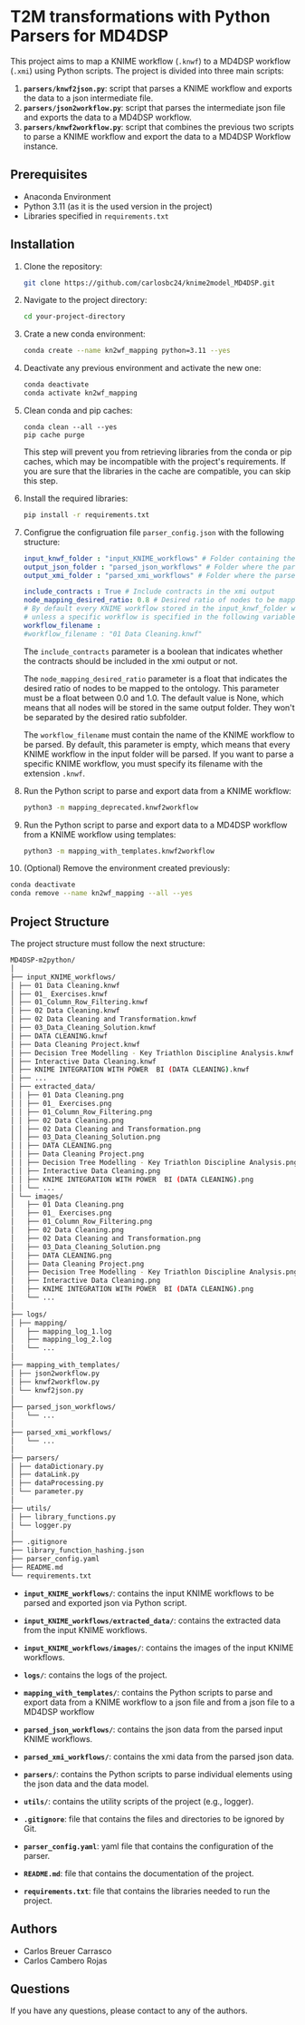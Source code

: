 # T2M transformations with Python Parsers for MD4DSP

This project aims to map a KNIME workflow (`.knwf`) to a MD4DSP workflow (`.xmi`) using Python scripts. The project is divided into three main scripts:

1. **`parsers/knwf2json.py`**: script that parses a KNIME workflow and exports the data to a json intermediate file.
2. **`parsers/json2workflow.py`**: script that parses the intermediate json file and exports the data to a MD4DSP workflow.
3. **`parsers/knwf2workflow.py`**: script that combines the previous two scripts to parse a KNIME workflow and export the data to a MD4DSP Workflow instance.
## Prerequisites

- Anaconda Environment
- Python 3.11 (as it is the used version in the project)
- Libraries specified in `requirements.txt`

## Installation

1. Clone the repository:
   ```bash
   git clone https://github.com/carlosbc24/knime2model_MD4DSP.git
    ```

2. Navigate to the project directory:
    ```bash
    cd your-project-directory
    ```
   
3. Crate a new conda environment:
   ```bash
   conda create --name kn2wf_mapping python=3.11 --yes
   ```
   
4. Deactivate any previous environment and activate the new one:
    ```bash
    conda deactivate
    conda activate kn2wf_mapping
    ```

5. Clean conda and pip caches:
    ```shell
    conda clean --all --yes
    pip cache purge
    ```
   This step will prevent you from retrieving libraries from the conda or pip caches, which may be incompatible with
   the project's requirements. If you are sure that the libraries in the cache are compatible, you can skip this step.

6. Install the required libraries:
   ```bash
   pip install -r requirements.txt
   ```
   
7. Configrue the configruation file `parser_config.json` with the following structure:
   ```yaml
   input_knwf_folder : "input_KNIME_workflows" # Folder containing the selected KNIME workflows
   output_json_folder : "parsed_json_workflows" # Folder where the parsed KNIME workflows will be saved
   output_xmi_folder : "parsed_xmi_workflows" # Folder where the parsed KNIME workflows will be saved
   
   include_contracts : True # Include contracts in the xmi output
   node_mapping_desired_ratio: 0.8 # Desired ratio of nodes to be mapped to the ontology (0.0 to 1.0)
   # By default every KNIME workflow stored in the input_knwf_folder will be parsed,
   # unless a specific workflow is specified in the following variable via its name string.
   workflow_filename :
   #workflow_filename : "01 Data Cleaning.knwf"
   ```
   The `include_contracts` parameter is a boolean that indicates whether the contracts should be included in the xmi output or not.

   The `node_mapping_desired_ratio` parameter is a float that indicates the desired ratio of nodes to be mapped to the ontology. This parameter must be a float between 0.0 and 1.0. The default value is None, which means that all nodes will be stored in the same output folder. They won't be separated by the desired ratio subfolder.

   The `workflow_filename` must contain the name of the KNIME workflow to be parsed. By default, this parameter is empty,
   which means that every KNIME workflow in the input folder will be parsed. If you want to parse a specific KNIME 
   workflow, you must specify its filename with the extension `.knwf`.
   
8. Run the Python script to parse and export data from a KNIME workflow:
    ```bash
    python3 -m mapping_deprecated.knwf2workflow
    ```
   
9. Run the Python script to parse and export data to a MD4DSP workflow from a KNIME workflow using templates:
    ```bash
    python3 -m mapping_with_templates.knwf2workflow
    ```

10. (Optional) Remove the environment created previously:
   ```bash
   conda deactivate
   conda remove --name kn2wf_mapping --all --yes
   ```

## Project Structure

The project structure must follow the next structure:

```bash
MD4DSP-m2python/
│
├── input_KNIME_workflows/
│ ├── 01 Data Cleaning.knwf
│ ├── 01_ Exercises.knwf
│ ├── 01_Column_Row_Filtering.knwf
│ ├── 02 Data Cleaning.knwf
│ ├── 02 Data Cleaning and Transformation.knwf
│ ├── 03_Data_Cleaning_Solution.knwf
│ ├── DATA CLEANING.knwf
│ ├── Data Cleaning Project.knwf
│ ├── Decision Tree Modelling - Key Triathlon Discipline Analysis.knwf
│ ├── Interactive Data Cleaning.knwf
│ ├── KNIME INTEGRATION WITH POWER  BI (DATA CLEANING).knwf
│ ├── ...
│ ├── extracted_data/
│ │ ├── 01 Data Cleaning.png
│ │ ├── 01_ Exercises.png
│ │ ├── 01_Column_Row_Filtering.png
│ │ ├── 02 Data Cleaning.png
│ │ ├── 02 Data Cleaning and Transformation.png
│ │ ├── 03_Data_Cleaning_Solution.png
│ │ ├── DATA CLEANING.png
│ │ ├── Data Cleaning Project.png
│ │ ├── Decision Tree Modelling - Key Triathlon Discipline Analysis.png
│ │ ├── Interactive Data Cleaning.png
│ │ ├── KNIME INTEGRATION WITH POWER  BI (DATA CLEANING).png
│ │ └── ...
│ └── images/
│   ├── 01 Data Cleaning.png
│   ├── 01_ Exercises.png
│   ├── 01_Column_Row_Filtering.png
│   ├── 02 Data Cleaning.png
│   ├── 02 Data Cleaning and Transformation.png
│   ├── 03_Data_Cleaning_Solution.png
│   ├── DATA CLEANING.png
│   ├── Data Cleaning Project.png
│   ├── Decision Tree Modelling - Key Triathlon Discipline Analysis.png
│   ├── Interactive Data Cleaning.png
│   ├── KNIME INTEGRATION WITH POWER  BI (DATA CLEANING).png
│   └── ...
│
├── logs/
│ ├── mapping/
│   ├── mapping_log_1.log
│   ├── mapping_log_2.log
│   └── ...
│
├── mapping_with_templates/
│ ├── json2workflow.py
│ ├── knwf2workflow.py
│ └── knwf2json.py
│
├── parsed_json_workflows/
│   └── ...
│
├── parsed_xmi_workflows/
│   └── ...
│
├── parsers/
│ ├── dataDictionary.py
│ ├── dataLink.py
│ ├── dataProcessing.py
│ └── parameter.py
│
├── utils/
│ ├── library_functions.py
│ └── logger.py
│
├── .gitignore
├── library_function_hashing.json
├── parser_config.yaml
├── README.md
└── requirements.txt
```


- **`input_KNIME_workflows/`**: contains the input KNIME workflows to be parsed and exported json via Python script.


- **`input_KNIME_workflows/extracted_data/`**: contains the extracted data from the input KNIME workflows.


- **`input_KNIME_workflows/images/`**: contains the images of the input KNIME workflows.


- **`logs/`**: contains the logs of the project.


- **`mapping_with_templates/`**: contains the Python scripts to parse and export data from a KNIME workflow to a json 
  file 
  and from a json file to a MD4DSP workflow


- **`parsed_json_workflows/`**: contains the json data from the parsed input KNIME workflows.


- **`parsed_xmi_workflows/`**: contains the xmi data from the parsed json data.


- **`parsers/`**: contains the Python scripts to parse individual elements using the json data and the data model.


- **`utils/`**: contains the utility scripts of the project (e.g., logger).


- **`.gitignore`**: file that contains the files and directories to be ignored by Git.


- **`parser_config.yaml`**: yaml file that contains the configuration of the parser.


- **`README.md`**: file that contains the documentation of the project.
  

- **`requirements.txt`**: file that contains the libraries needed to run the project.

## Authors
- Carlos Breuer Carrasco
- Carlos Cambero Rojas

## Questions
If you have any questions, please contact to any of the authors.
